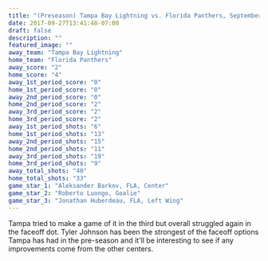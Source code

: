 ```yaml
---
title: "(Preseason) Tampa Bay Lightning vs. Florida Panthers, September 26th 2017"
date: 2017-09-27T13:41:48-07:00
draft: false
description: ""
featured_image: ""
away_team: "Tampa Bay Lightning"
home_team: "Florida Panthers"
away_score: "2"
home_score: "4"
away_1st_period_score: "0"
home_1st_period_score: "0"
away_2nd_period_score: "0"
home_2nd_period_score: "2"
away_3rd_period_score: "2"
home_3rd_period_score: "2"
away_1st_period_shots: "6"
home_1st_period_shots: "13"
away_2nd_period_shots: "15"
home_2nd_period_shots: "11"
away_3rd_period_shots: "19"
home_3rd_period_shots: "9"
away_total_shots: "40"
home_total_shots: "33"
game_star_1: "Aleksander Barkov, FLA, Center"
game_star_2: "Roberto Luongo, Goalie"
game_star_3: "Jonathan Huberdeau, FLA, Left Wing"
---
```


Tampa tried to make a game of it in the third but overall struggled again in the faceoff dot. Tyler Johnson has been the strongest of the faceoff options Tampa has had in the pre-season and it'll be interesting to see if any improvements come from the other centers.
